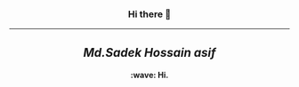 <h3 align="center">Hi there 👋</h3>
<hr>
<h2 align="center"><i>Md.Sadek Hossain asif</i></h2>


<h4 align="center"> :wave: Hi. </h4>
